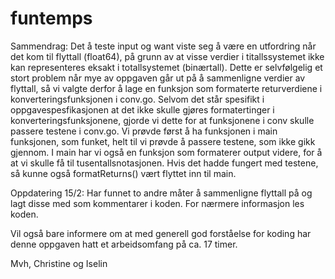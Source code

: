 # funtemps

Sammendrag:
Det å teste input og want viste seg å være en utfordring når det kom til flyttall (float64), på grunn av at visse verdier i titallssystemet ikke kan representeres eksakt i totallsystemet (binærtall). Dette er selvfølgelig et stort problem når mye av oppgaven går ut på å sammenligne verdier av flyttall, så vi valgte derfor å lage en funksjon som formaterte returverdiene i konverteringsfunksjonen i conv.go. Selvom det står spesifikt i oppgavespesfikasjonen at det ikke skulle gjøres formatertinger i konverteringsfunksjonene, gjorde vi dette for at funksjonene i conv skulle passere testene i conv.go. Vi prøvde først å ha funksjonen i main funksjonen, som funket, helt til vi prøvde å passere testene, som ikke gikk gjennom. I main har vi også en funksjon som formaterer output videre, for å at vi skulle få til tusentallsnotasjonen. Hvis det hadde fungert med testene, så kunne også formatReturns() vært flyttet inn til main.

Oppdatering 15/2:
Har funnet to andre måter å sammenligne flyttall på og lagt disse med som kommentarer i koden. For nærmere informasjon les koden.

Vil også bare informere om at med generell god forståelse for koding har denne oppgaven hatt et arbeidsomfang på ca. 17 timer.

Mvh,
Christine og Iselin